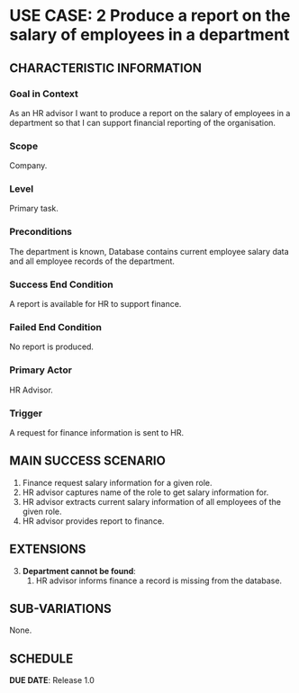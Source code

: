 # USE CASE: 2 Produce a report on the salary of employees in a department 

## CHARACTERISTIC INFORMATION

### Goal in Context

As an HR advisor I want to produce a report on the salary of employees in a department so that I can support financial reporting of the organisation.

### Scope

Company.

### Level

Primary task.

### Preconditions

The department is known, Database contains current employee salary data and all employee records of the department.

### Success End Condition

A report is available for HR to support finance.

### Failed End Condition

No report is produced.

### Primary Actor

HR Advisor.

### Trigger

A request for finance information is sent to HR.

## MAIN SUCCESS SCENARIO

1. Finance request salary information for a given role.
2. HR advisor captures name of the role to get salary information for.
3. HR advisor extracts current salary information of all employees of the given role.
4. HR advisor provides report to finance.

## EXTENSIONS

3. **Department cannot be found**:
    1. HR advisor informs finance a record is missing from the database.

## SUB-VARIATIONS

None.

## SCHEDULE

**DUE DATE**: Release 1.0

